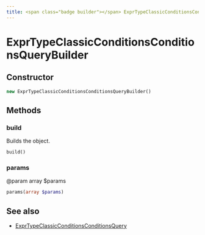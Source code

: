 ```yaml
---
title: <span class="badge builder"></span> ExprTypeClassicConditionsConditionsQueryBuilder
---
```

# <span class="badge builder"></span> ExprTypeClassicConditionsConditionsQueryBuilder

## Constructor

```php
new ExprTypeClassicConditionsConditionsQueryBuilder()
```
## Methods

### <span class="badge object-method"></span> build

Builds the object.

```php
build()
```

### <span class="badge object-method"></span> params

@param array<string> $params

```php
params(array $params)
```

## See also

 * <span class="badge object-type-class"></span> [ExprTypeClassicConditionsConditionsQuery](./object-ExprTypeClassicConditionsConditionsQuery.md)
